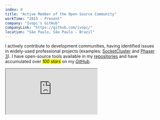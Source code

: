 ```yaml
---
index: 0
title: "Active Member of the Open-Source Community"
workTime: "2015 - Present"
company: "Ivopc's GitHub"
companyLink: "https://github.com/ivopc/"
location: "São Paulo, São Paulo - Brazil"
---
```

I actively contribute to development communities, having identified issues in widely-used professional projects (examples: <a href="https://github.com/SocketCluster/socketcluster/issues/227" target="_blank">SocketCluster</a> and <a href="https://github.com/phaserjs/phaser/issues/4689" target="_blank">Phaser 3</a>). I have open-source tools available in my <a href="https://github.com/ivopc?tab=repositories" target="_blank">repositories</a> and have accumulated over <i><mark>100 stars</i></mark></i> on my <i><a href="https://github.com/ivopc/" target="_blank">GitHub</a></i>.

<iframe class="projects-sub-center" src="https://github-readme-stats.vercel.app/api?username=ivopc&show_icons=true&theme=dark&count_private=true&hide=contribs"></iframe>